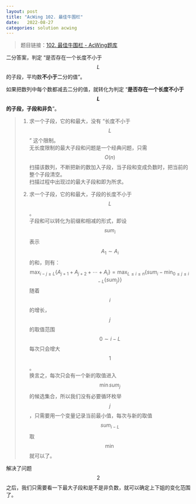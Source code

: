 ```yaml
---
layout: post
title: "AcWing 102. 最佳牛围栏"
date:   2022-08-27
categories: solution acwing
---
```


> 题目链接：<a href="https://www.acwing.com/problem/content/104/" target="_blank">102. 最佳牛围栏 - AcWing题库</a>

二分答案，判定 “是否存在一个长度不小于 $$L$$ 的子段，平均数**不小于**二分的值”。

如果把数列中每个数都减去二分的值，就转化为判定 “**是否存在一个长度不小于 $$L$$ 的子段，子段和非负**”。

> 1. 求一个子段，它的和最大，没有 “长度不小于 $$L$$” 这个限制。  
> 无长度限制的最大子段和问题是一个经典问题，只需 $$O(n)$$ 扫描该数列，不断把新的数加入子段，当子段和变成负数时，把当前的整个子段清空。  
> 扫描过程中出现过的最大子段和即为所求。
> 
> 2. 求一个子段，它的和最大，子段的长度不小于 $$L$$。  
> 子段和可以转化为前缀和相减的形式，即设 $$sum_i$$ 表示 $$A_1\sim A_i$$ 的和，则有：  
> $$\max_{i-j\geq L}\{A_{j+1}+A_{j+2}+\cdots+A_i\}=\max_{L\leq i\leq n}\{sum_i-\min_{0\leq j\leq i-L}\{sum_j\}\}$$ 
> 随着 $$i$$ 的增长，$$j$$ 的取值范围 $$0\sim i-L$$ 每次只会增大 $$1$$。  
> 换言之，每次只会有一个新的取值进入 $$\min{sum_j}$$ 的候选集合，所以我们没有必要循环枚举 $$j$$，只需要用一个变量记录当前最小值，每次与新的取值 $$sum_{i-L}$$ 取 $$\min$$ 就可以了。

解决了问题 $$2$$ 之后，我们只需要看一下最大子段和是不是非负数，就可以确定上下姐的变化范围了。